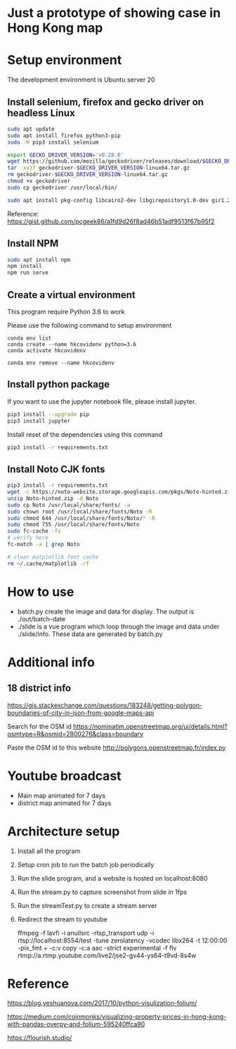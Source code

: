 # Just a prototype of showing case in Hong Kong map

# Setup environment

The development environment is Ubuntu server 20
 
## Install selenium, firefox and gecko driver on headless Linux

```bash
sudo apt update
sudo apt install firefox python3-pip
sudo -H pip3 install selenium

export GECKO_DRIVER_VERSION='v0.28.0'
wget https://github.com/mozilla/geckodriver/releases/download/$GECKO_DRIVER_VERSION/geckodriver-$GECKO_DRIVER_VERSION-linux64.tar.gz
tar -xvzf geckodriver-$GECKO_DRIVER_VERSION-linux64.tar.gz
rm geckodriver-$GECKO_DRIVER_VERSION-linux64.tar.gz
chmod +x geckodriver
sudo cp geckodriver /usr/local/bin/

sudo apt install pkg-config libcairo2-dev libgirepository1.0-dev gir1.2-gst-rtsp-server-1.0 gstreamer1.0-plugins-ugly ffmpeg
```

Reference: https://gist.github.com/pcgeek86/a1fd9d26f8ad46b51adf9513f67b95f2

## Install NPM 

```bash
sudo apt install npm
npm install
npm run serve
```

## Create a virtual environment 

This program require Python 3.6 to work

Please use the following command to setup environment
```
conda env list
conda create --name hkcovidenv python=3.6
conda activate hkcovidenv

conda env remove --name hkcovidenv
```

## Install python package

If you want to use the jupyter notebook file, please install jupyter.
```bash
pip3 install --upgrade pip
pip3 install jupyter
```

Install reset of the dependencies using this command

```bash
pip3 install -r requirements.txt
```

## Install Noto CJK fonts

```bash
pip3 install -r requirements.txt
wget -c https://noto-website.storage.googleapis.com/pkgs/Noto-hinted.zip
unzip Noto-hinted.zip -d Noto
sudo cp Noto /usr/local/share/fonts/ -a
sudo chown root /usr/local/share/fonts/Noto -R
sudo chmod 644 /usr/local/share/fonts/Noto/* -R
sudo chmod 755 /usr/local/share/fonts/Noto
sudo fc-cache -fv
# verify here
fc-match -a | grep Noto

# clear matplotlib font cache
rm ~/.cache/matplotlib -rf
```

# How to use

* batch.py create the image and data for display. The output is ./out/batch-date
* ./slide is a vue program which loop through the image and data under ./slide/info. These data are generated by batch.py

# Additional info

## 18 district info
https://gis.stackexchange.com/questions/183248/getting-polygon-boundaries-of-city-in-json-from-google-maps-api

Search for the OSM id
https://nominatim.openstreetmap.org/ui/details.html?osmtype=R&osmid=2800276&class=boundary

Paste the OSM id to this website
http://polygons.openstreetmap.fr/index.py


# Youtube broadcast

* Main map
	animated for 7 days 
* district map
	animated for 7 days 


# Architecture setup

1. Install all the program 

2. Setup cron job to run the batch job periodically

3. Run the slide program, and a website is hosted on localhost:8080

4. Run the stream.py to capture screenshot from slide in 1fps

5. Run the streamTest.py to create a stream server

6. Redirect the stream to youtube

	ffmpeg -f lavfi -i anullsrc -rtsp_transport udp -i rtsp://localhost:8554/test -tune zerolatency -vcodec libx264 -t 12:00:00 -pix_fmt + -c:v copy -c:a aac -strict experimental -f flv rtmp://a.rtmp.youtube.com/live2/jse2-gv44-ys64-t9vd-8s4w



# Reference

https://blog.yeshuanova.com/2017/10/python-visulization-folium/

https://medium.com/coinmonks/visualizing-property-prices-in-hong-kong-with-pandas-overpy-and-folium-595240ffca90

https://flourish.studio/
